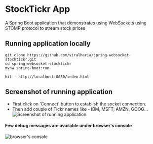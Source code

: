 # StockTickr App

A Spring Boot application that demonstrates using WebSockets using STOMP protocol to stream stock prices

## Running application locally
```
git clone https://github.com/viralharia/spring-websocket-stocktickr.git
cd spring-websocket-stocktickr
mvnw spring-boot:run

hit - http://localhost:8080/index.html
```

## Screenshot of running application
* First click on 'Connect' button to establish the socket connection.
* Then add couple of Tickr names like - IBM, MSFT, AMZN, GOOG...
![Screenshot of running application](screenshots/screenshot_1.png)

#### Few debug messages are available under browser's console
![browser's console](screenshots/screenshot_2.png)